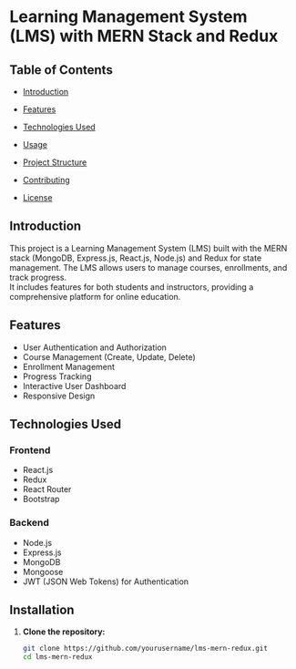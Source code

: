 # Learning Management System (LMS) with MERN Stack and Redux

## Table of Contents
- [Introduction](#introduction)
- [Features](#features)
- [Technologies Used](#technologies-used)

- [Usage](#usage)
- [Project Structure](#project-structure)
- [Contributing](#contributing)
- [License](#license)

## Introduction

This project is a Learning Management System (LMS) built with the MERN stack (MongoDB, Express.js, React.js, Node.js) and Redux for state management. The LMS allows users to manage courses, enrollments, and track progress.  
It includes features for both students and instructors, providing a comprehensive platform for online education.

## Features

- User Authentication and Authorization
- Course Management (Create, Update, Delete)
- Enrollment Management
- Progress Tracking
- Interactive User Dashboard
- Responsive Design
  

## Technologies Used

### Frontend

- React.js
- Redux
- React Router
- Bootstrap

### Backend

- Node.js
- Express.js
- MongoDB
- Mongoose
- JWT (JSON Web Tokens) for Authentication



## Installation

1. **Clone the repository:**
   ```bash
   git clone https://github.com/yourusername/lms-mern-redux.git
   cd lms-mern-redux
